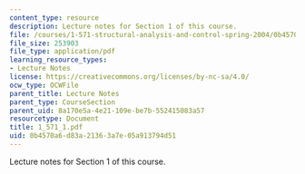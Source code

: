 ```yaml
---
content_type: resource
description: Lecture notes for Section 1 of this course.
file: /courses/1-571-structural-analysis-and-control-spring-2004/0b4570a6d83a21363a7e05a913794d51_1_571_1.pdf
file_size: 253903
file_type: application/pdf
learning_resource_types:
- Lecture Notes
license: https://creativecommons.org/licenses/by-nc-sa/4.0/
ocw_type: OCWFile
parent_title: Lecture Notes
parent_type: CourseSection
parent_uid: 8a170e5a-4e21-109e-be7b-552415083a57
resourcetype: Document
title: 1_571_1.pdf
uid: 0b4570a6-d83a-2136-3a7e-05a913794d51
---
```

Lecture notes for Section 1 of this course.